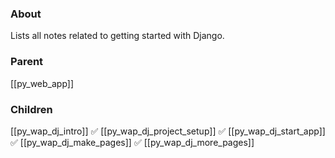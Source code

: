 ### About
Lists all notes related to getting started with Django.

### Parent
[[py_web_app]]

### Children
[[py_wap_dj_intro]] ✅
[[py_wap_dj_project_setup]] ✅
[[py_wap_dj_start_app]] ✅
[[py_wap_dj_make_pages]] ✅
[[py_wap_dj_more_pages]]

